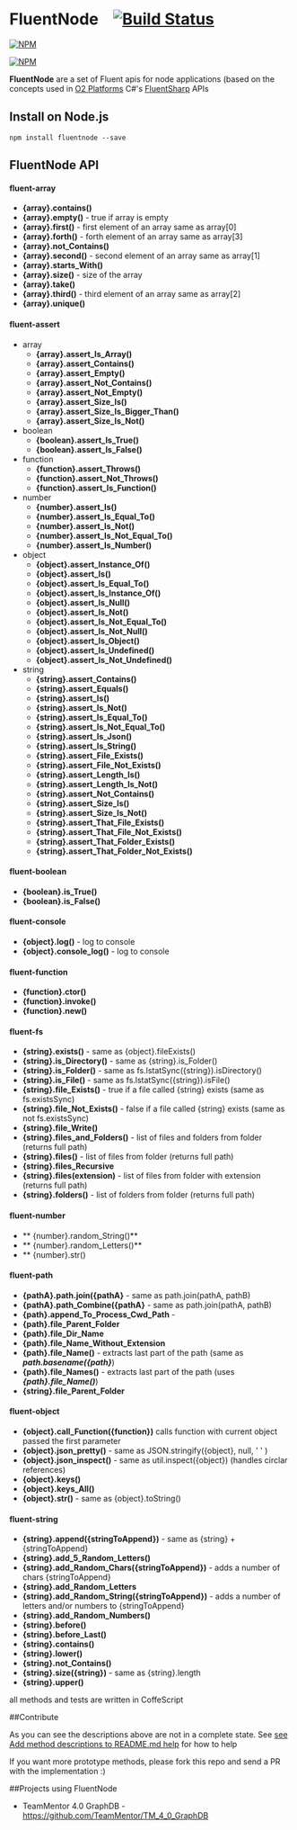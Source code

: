 FluentNode &nbsp;&nbsp;&nbsp;[![Build Status](https://travis-ci.org/o2platform/fluentnode.svg?branch=master)](https://travis-ci.org/o2platform/fluentnode)
==========

[![NPM](https://nodei.co/npm/fluentnode.png)](https://nodei.co/npm/fluentnode/)

[![NPM](https://nodei.co/npm-dl/fluentnode.png)](https://nodei.co/npm/fluentnode/)

**FluentNode** are a set of Fluent apis for node applications (based on the concepts used in [O2 Platforms](http://blog.diniscruz.com/p/owasp-o2-platform.html) C#'s [FluentSharp](https://github.com/o2platform/FluentSharp) APIs

## Install on Node.js
```
npm install fluentnode --save
```

## FluentNode API

#### fluent-array

* **{array}.contains()**
* **{array}.empty()**  - true if array is empty
* **{array}.first()**  - first element of an array same as array[0]
* **{array}.forth()**  - forth element of an array same as array[3]
* **{array}.not_Contains()**
* **{array}.second()** - second element of an array same as array[1]
* **{array}.starts_With()**
* **{array}.size()**   - size  of the array
* **{array}.take()**
* **{array}.third()**  - third element of an array same as array[2]
* **{array}.unique()**


#### fluent-assert
* array
  * **{array}.assert_Is_Array()**
  * **{array}.assert_Contains()**
  * **{array}.assert_Empty()**
  * **{array}.assert_Not_Contains()**
  * **{array}.assert_Not_Empty()**
  * **{array}.assert_Size_Is()**
  * **{array}.assert_Size_Is_Bigger_Than()**
  * **{array}.assert_Size_Is_Not()**
* boolean
  * **{boolean}.assert_Is_True()**
  * **{boolean}.assert_Is_False()**
* function
  * **{function}.assert_Throws()**
  * **{function}.assert_Not_Throws()**
  * **{function}.assert_Is_Function()**
* number
  * **{number}.assert_Is()**
  * **{number}.assert_Is_Equal_To()**
  * **{number}.assert_Is_Not()**
  * **{number}.assert_Is_Not_Equal_To()**
  * **{number}.assert_Is_Number()**
* object
  * **{object}.assert_Instance_Of()**
  * **{object}.assert_Is()**
  * **{object}.assert_Is_Equal_To()**
  * **{object}.assert_Is_Instance_Of()**
  * **{object}.assert_Is_Null()**
  * **{object}.assert_Is_Not()**
  * **{object}.assert_Is_Not_Equal_To()**
  * **{object}.assert_Is_Not_Null()** 
  * **{object}.assert_Is_Object()**
  * **{object}.assert_Is_Undefined()**
  * **{object}.assert_Is_Not_Undefined()**
* string
  * **{string}.assert_Contains()**
  * **{string}.assert_Equals()**
  * **{string}.assert_Is()**
  * **{string}.assert_Is_Not()**
  * **{string}.assert_Is_Equal_To()**
  * **{string}.assert_Is_Not_Equal_To()**
  * **{string}.assert_Is_Json()**
  * **{string}.assert_Is_String()**
  * **{string}.assert_File_Exists()**
  * **{string}.assert_File_Not_Exists()**
  * **{string}.assert_Length_Is()**
  * **{string}.assert_Length_Is_Not()**
  * **{string}.assert_Not_Contains()**
  * **{string}.assert_Size_Is()**
  * **{string}.assert_Size_Is_Not()**
  * **{string}.assert_That_File_Exists()**
  * **{string}.assert_That_File_Not_Exists()**
  * **{string}.assert_That_Folder_Exists()**
  * **{string}.assert_That_Folder_Not_Exists()**
        
#### fluent-boolean
* **{boolean}.is_True()**
* **{boolean}.is_False()**

#### fluent-console
* **{object}.log()**          - log to console
* **{object}.console_log()**  - log to console

####  fluent-function
* **{function}.ctor()**
* **{function}.invoke()**
* **{function}.new()**
 
####  fluent-fs
* **{string}.exists()**            - same as {object}.fileExists()
* **{string}.is_Directory()**      - same as {string}.is_Folder()
* **{string}.is_Folder()**         - same as fs.lstatSync({string}).isDirectory()
* **{string}.is_File()**           - same as fs.lstatSync({string}).isFile()
* **{string}.file_Exists()**       - true if a file called {string} exists (same as fs.existsSync)
* **{string}.file_Not_Exists()**   - false if a file called {string} exists (same as not fs.existsSync)
* **{string}.file_Write()**
* **{string}.files_and_Folders()** - list of files and folders from folder (returns full path)
* **{string}.files()**             - list of files from folder (returns full path)
* **{string}.files_Recursive**
* **{string}.files(extension)**    - list of files from folder with extension (returns full path)
* **{string}.folders()**           - list of folders from folder (returns full path)

####  fluent-number
* ** {number}.random_String()**
* ** {number}.random_Letters()**
* ** {number}.str()

####  fluent-path
* **{pathA}.path.join({pathA}**   - same as path.join(pathA, pathB)
* **{pathA}.path_Combine({pathA}** - same as path.join(pathA, pathB)
* **{path}.append_To_Process_Cwd_Path** -
* **{path}.file_Parent_Folder**
* **{path}.file_Dir_Name**
* **{path}.file_Name_Without_Extension**
* **{path}.file_Name()** - extracts last part of the path (same as ***path.basename({path}***)
* **{path}.file_Names()** - extracts last part of the path (uses ***{path}.file_Name()***)
* **{string}.file_Parent_Folder**

####  fluent-object
* **{object}.call_Function({function})** calls function with current object passed the first parameter
* **{object}.json_pretty()**  - same as JSON.stringify({object}, null, ' ' )
* **{object}.json_inspect()** - same as util.inspect({object})   (handles circlar references)
* **{object}.keys()**
* **{object}.keys_All()**
* **{object}.str()**          - same as {object}.toString()
 
####  fluent-string
* **{string}.append({stringToAppend})**              - same as {string} + {stringToAppend}
* **{string}.add_5_Random_Letters()**
* **{string}.add_Random_Chars({stringToAppend})**    - adds a number of chars {stringToAppend}
* **{string}.add_Random_Letters**
* **{string}.add_Random_String({stringToAppend})**   - adds a number of letters and/or numbers to {stringToAppend}
* **{string}.add_Random_Numbers()**
* **{string}.before()**
* **{string}.before_Last()**
* **{string}.contains()**
* **{string}.lower()**
* **{string}.not_Contains()**
* **{string}.size({string})**                        - same as {string}.length
* **{string}.upper()**

all methods and tests are written in CoffeScript

##Contribute

As you can see the descriptions above are not in a complete state. See [see Add method descriptions to README.md help](https://github.com/o2platform/fluentnode/issues/3) for how to help

If you want more prototype methods, please fork this repo and send a PR with  the implementation :)

##Projects using FluentNode
* TeamMentor 4.0 GraphDB - https://github.com/TeamMentor/TM_4_0_GraphDB
